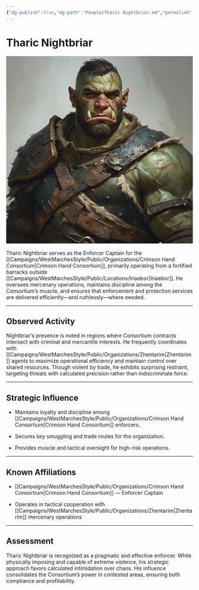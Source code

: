 ```yaml
---
{"dg-publish":true,"dg-path":"People/Tharic Nightbriar.md","permalink":"/people/tharic-nightbriar/","tags":["NPC","CrimsonHandConsortium"],"dgShowFileTree":true}
---
```


# **Tharic Nightbriar**

![Tharic_Nightbriar.jpg](/img/user/_assets/WestMarchesStyle/NPC%20Portraits/Tharic_Nightbriar.jpg)

Tharic Nightbriar serves as the Enforcer Captain for the [[Campaigns/WestMarchesStyle/Public/Organizations/Crimson Hand Consortium\|Crimson Hand Consortium]], primarily operating from a fortified barracks outside [[Campaigns/WestMarchesStyle/Public/Locations/Iriaebor\|Iriaebor]]. He oversees mercenary operations, maintains discipline among the Consortium’s muscle, and ensures that enforcement and protection services are delivered efficiently—and ruthlessly—where needed.

---

## Observed Activity

Nightbriar’s presence is noted in regions where Consortium contracts intersect with criminal and mercantile interests. He frequently coordinates with [[Campaigns/WestMarchesStyle/Public/Organizations/Zhentarim\|Zhentarim]] agents to maximize operational efficiency and maintain control over shared resources. Though violent by trade, he exhibits surprising restraint, targeting threats with calculated precision rather than indiscriminate force.

---

## Strategic Influence

- Maintains loyalty and discipline among [[Campaigns/WestMarchesStyle/Public/Organizations/Crimson Hand Consortium\|Crimson Hand Consortium]] enforcers.
    
- Secures key smuggling and trade routes for the organization.
    
- Provides muscle and tactical oversight for high-risk operations.
    

---

## Known Affiliations

- [[Campaigns/WestMarchesStyle/Public/Organizations/Crimson Hand Consortium\|Crimson Hand Consortium]] — Enforcer Captain
    
- Operates in tactical cooperation with [[Campaigns/WestMarchesStyle/Public/Organizations/Zhentarim\|Zhentarim]] mercenary operations
    

---

## Assessment

Tharic Nightbriar is recognized as a pragmatic and effective enforcer. While physically imposing and capable of extreme violence, his strategic approach favors calculated intimidation over chaos. His influence consolidates the Consortium’s power in contested areas, ensuring both compliance and profitability.